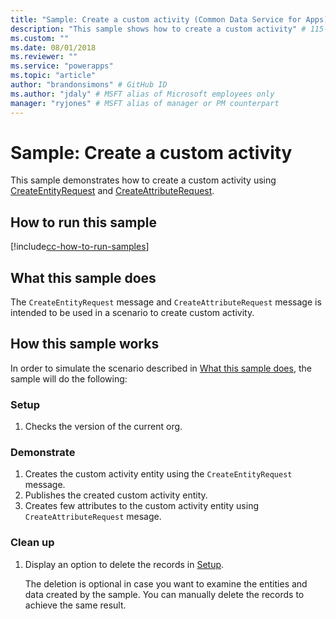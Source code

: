 ```yaml
---
title: "Sample: Create a custom activity (Common Data Service for Apps) | Microsoft Docs" # Intent and product brand in a unique string of 43-59 chars including spaces
description: "This sample shows how to create a custom activity" # 115-145 characters including spaces. This abstract displays in the search result.
ms.custom: ""
ms.date: 08/01/2018
ms.reviewer: ""
ms.service: "powerapps"
ms.topic: "article"
author: "brandonsimons" # GitHub ID
ms.author: "jdaly" # MSFT alias of Microsoft employees only
manager: "ryjones" # MSFT alias of manager or PM counterpart
---
```

# Sample: Create a custom activity

<!-- https://docs.microsoft.com/en-us/dynamics365/customer-engagement/developer/sample-create-custom-activity -->

This sample demonstrates how to create a custom activity using [CreateEntityRequest](https://docs.microsoft.com/en-us/dotnet/api/microsoft.xrm.sdk.messages.createentityrequest?view=dynamics-general-ce-9) and [CreateAttributeRequest](https://docs.microsoft.com/en-us/dotnet/api/microsoft.xrm.sdk.messages.createattributerequest?view=dynamics-general-ce-9).  

## How to run this sample
[!include[cc-how-to-run-samples](../../includes/cc-how-to-run-samples.md)]


## What this sample does

The `CreateEntityRequest` message and `CreateAttributeRequest` message is intended to be used in a scenario to create custom activity.

## How this sample works

In order to simulate the scenario described in [What this sample does](#what-this-sample-does), the sample will do the following:

### Setup

1. Checks the version of the current org.

### Demonstrate

1. Creates the custom activity entity using the `CreateEntityRequest` message.
2. Publishes the created custom activity entity.
3. Creates few attributes to the custom activity entity using `CreateAttributeRequest` mesage.

### Clean up

1. Display an option to delete the records in [Setup](#setup).

    The deletion is optional in case you want to examine the entities and data created by the sample. You can manually delete the records to achieve the same result.
